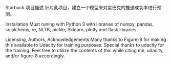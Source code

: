Starbuck
项目描述
针对此项目，建立一个模型来对星巴克的推送成功率进行预测。
      
Installation
Must runing with Python 3 with libraries of numpy, pandas, sqlalchemy, re, NLTK, pickle, Sklearn, plotly and flask libraries.

Licensing, Authors, Acknowledgements
Many thanks to Figure-8 for making this available to Udacity for training purposes. Special thanks to udacity for the training. Feel free to utilize the contents of this while citing me, udacity, and/or figure-8 accordingly.
